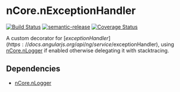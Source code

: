 # nCore.nExceptionHandler
[![Build Status](https://travis-ci.org/nodes-frontend/nExceptionHandler.svg?branch=master)](https://travis-ci.org/nodes-frontend/nExceptionHandler)
[![semantic-release](https://img.shields.io/badge/%20%20%F0%9F%93%A6%F0%9F%9A%80-semantic--release-e10079.svg)](https://github.com/semantic-release/semantic-release)
[![Coverage Status](https://coveralls.io/repos/github/nodes-frontend/nExceptionHandler/badge.svg?branch=master)](https://coveralls.io/github/nodes-frontend/nExceptionHandler?branch=master)

A custom decorator for [$exceptionHandler](https://docs.angularjs.org/api/ng/service/$exceptionHandler), using [nCore.nLogger](https://github.com/nodes-frontend/nLogger) if enabled otherwise delegating it with stacktracing.

## Dependencies

- [nCore.nLogger](https://github.com/nodes-frontend/nLogger)